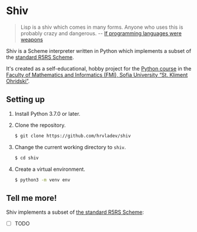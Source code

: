# Shiv

> Lisp is a shiv which comes in many forms. Anyone who uses this is probably crazy and dangerous. -- [If programming languages were weapons](https://i.imgur.com/vpgdPYB.jpg)

Shiv is a Scheme interpreter written in Python which implements a subset of the [standard R5RS Scheme](http://www.schemers.org/Documents/Standards/R5RS/r5rs.pdf).

It's created as a self-educational, hobby project for the [Python course](http://2016.fmi.py-bg.net/) in the [Faculty of Mathematics and Informatics (FMI), Sofia University “St. Kliment Ohridski”](https://www.fmi.uni-sofia.bg/en/).

## Setting up

1. Install Python 3.7.0 or later.

2. Clone the repository.

    ```sh
    $ git clone https://github.com/hrvladev/shiv
    ```

3. Change the current working directory to `shiv`.

    ```sh
    $ cd shiv
    ```

4. Create a virtual environment.

    ```sh
    $ python3 -m venv env
    ```

## Tell me more!

Shiv implements a subset of [the standard R5RS Scheme](http://www.schemers.org/Documents/Standards/R5RS/r5rs.pdf):

- [ ] TODO
